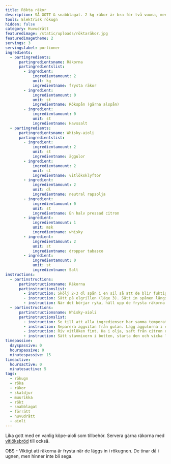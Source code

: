 ```yaml
---
title: Rökta räkor
description: SÅ GOTT & snabblagat. 2 kg räkor är bra för två vuxna, men om de serveras med tillbehör som aioli och bröd, räcker 2 kg för 3-4 personer beroende på hunger...
tools: Elektrisk rökugn
hidden: false
category: Huvudrätt
featuredimage: /static/uploads/röktaräkor.jpg
featuredimagetheme: 2
servings: 3
servingslabel: portioner
ingredients:
  - partingredients:
      partingredientsname: Räkorna
      partingredientslist:
        - ingredient:
            ingredientamount: 2
            unit: kg
            ingredientname: frysta räkor
        - ingredient:
            ingredientamount: 0
            unit: st
            ingredientname: Rökspån (gärna alspån)
        - ingredient:
            ingredientamount: 0
            unit: st
            ingredientname: Havssalt
  - partingredients:
      partingredientsname: Whisky-aioli
      partingredientslist:
        - ingredient:
            ingredientamount: 2
            unit: st
            ingredientname: äggulor
        - ingredient:
            ingredientamount: 2
            unit: st
            ingredientname: vitlöksklyftor
        - ingredient:
            ingredientamount: 2
            unit: dl
            ingredientname: neutral rapsolja
        - ingredient:
            ingredientamount: 0
            unit: st
            ingredientname: En halv pressad citron
        - ingredient:
            ingredientamount: 1
            unit: msk
            ingredientname: whisky
        - ingredient:
            ingredientamount: 2
            unit: st
            ingredientname: droppar tabasco
        - ingredient:
            ingredientamount: 0
            unit: st
            ingredientname: Salt
instructions:
  - partinstructions:
      partinstructionsname: Räkorna
      partinstructionslist:
        - instruction: Skölj 2-3 dl spån i en sil så att de blir fuktiga. Lägg dem sedan på spånbrickan och tillsätt ett par sockerbitar (alt. strösocker som sprids ut jämnt över spånen).
        - instruction: Sätt på elgrillen (läge 3). Sätt in spånen längst ned i rökugnen. Stäng sedan luckan.
        - instruction: När det börjar ryka, häll upp de frysta räkorna i nätkorgar och sätt in dem i rökugnen. Låt räkorna stå i ca. 15 minuter. Öppna luckan, skaka om och låt stå i någon minut till.
  - partinstructions:
      partinstructionsname: Whisky-aioli
      partinstructionslist:
        - instruction: Se till att alla ingredienser har samma temperatur. Antingen rumstempererade eller kylskåpskalla.
        - instruction: Separera äggvitan från gulan. Lägg äggulorna i en hög skål, jag brukar ta ett litermått.
        - instruction: Riv vitlöken fint. Ha i olja, saft från citron och whisky. Börja med en mindre mängd och smaka dig fram.
        - instruction: Sätt stavmixern i botten, starta den och vicka lite på den tills allt blandats till en krämig aioli. Smaka av med tabasco och salt.
timepassive:
  dayspassive: 0
  hourspassive: 0
  minutespassive: 15
timeactive:
  hoursactive: 0
  minutesactive: 5
tags:
  - rökugn
  - röka
  - räkor
  - skaldjur
  - muurikka
  - rökt
  - snabblagat
  - förrätt
  - huvudrätt
  - aioli
---
```


Lika gott med en vanlig köpe-aioli som tillbehör. Servera gärna räkorna med [vitlöksbröd](/vitl%C3%B6ksbr%C3%B6d) till också.

OBS - Viktigt att räkorna är frysta när de läggs in i rökugnen. De tinar då i ugnen, men hinner inte bli sega.
